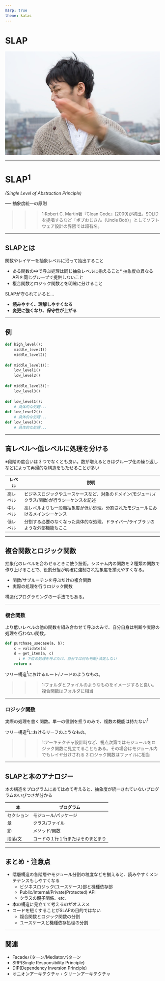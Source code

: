 ```yaml
---
marp: true
theme: katas
---
```

<!-- 
size: 16:9
paginate: true
-->
<!-- header: 勉強会#-->
<script type="module">
  import mermaid from 'https://cdn.jsdelivr.net/npm/mermaid@10/dist/mermaid.esm.min.mjs';
  mermaid.initialize({ startOnLoad: true });
</script>

# SLAP

![bg](assets/slap.jpg)

---

# SLAP$^1$

_(Single Level of Abstraction Principle)_

── 抽象度統一の原則

>>> 1:Robert C. Martin著『Clean Code』(2009)が初出。SOLIDを提唱するなど「ボブおじさん（Uncle Bob）」としてソフトウェア設計の界隈では超有名。

---

## SLAPとは

関数やレイヤーを抽象レベルに沿って抽出すること

* ある関数の中で呼ぶ処理は同じ抽象レベルに揃えること* 抽象度の異なるAPIを同じグループで提供しないこと
* 複合関数とロジック関数とを明確に分けること

SLAPが守られていると…

* **読みやすく、理解しやすくなる**
* **変更に強くなり、保守性が上がる**

---

## 例
```py
def high_level():
    middle_level1()
    middle_level2()

def middle_level1():
    low_level1()
    low_level2()

def middle_level3():
    low_level3()

def low_level1():
    # 具体的な処理...
def low_level2():
    # 具体的な処理...
def low_level3():
    # 具体的な処理...
```

---

## 高レベル〜低レベルに処理を分ける

※段階の度合いは３つでなくとも良い。数が増えるときはグループ化の繰り返しなどによって再帰的な構造をもたせることが多い

|レベル|説明|
|---|---|
|高レベル|ビジネスロジックやユースケースなど、対象のドメイン(モジュール/クラス/関数)が行うシーケンスを記述|
|中レベル|高レベルよりも一段階抽象度が低い処理。分割されたモジュールにおけるメインシーケンス|
|低レベル|分割する必要のなくなった具体的な処理。ドライバー/ライブラリのような外部機能もここ|

<!-- 高レベル:「ここではつまり〜をする」が一望できるレベル。「何をするか」が大きくまとめられているイメージ -->
<!-- 中レベル:さらに下のレベルに分けたほうがいい場合、このレベルも複合関数として実装する-->
<!-- 低レベル:条件分岐やデータ更新などの実際の作業。ロジック関数とも。アーキテクチャによってはUIや外部公開APIなども含まれる -->

---

## 複合関数とロジック関数

抽象化のレベルを合わせるときに使う技術。システム内の関数を２種類の関数で作り上げることで、役割分担が明確に強制され抽象度を揃えやすくなる。

* 関数/サブルーチンを呼ぶだけの複合関数
* 実際の処理を行うロジック関数

構造化プログラミングの一手法でもある。

--- 

### 複合関数

より低いレベルの他の関数を組み合わせて呼ぶのみで、自分自身は判断や実際の処理を行わない関数。

```py
def purchase_usecase(a, b):
    c = validate(a)
    d = get_item(a, c)
      : # 下位の処理を呼ぶだけ。自分では何も判断/決定しない
    return x
```

ツリー構造$^1$におけるルート/ノードのようなもの。

>>> 1:フォルダとファイルのようなものをイメージすると良い。複合関数はフォルダに相当

---
### ロジック関数

実際の処理を書く関数。単一の役割を担うのみで、複数の機能は持たない$^1$

ツリー構造$^2$におけるリーフのようなもの。

>>> 1:アーキテクチャ設計時など、視点次第ではモジュールをロジック関数に見立てることもある。その場合はモジュール内でもレイヤ分けされる
>>> 2:ロジック関数はファイルに相当

---

## SLAPと本のアナロジー

本の構造をプログラムにあてはめて考えると、抽象度が統一されていないプログラムのいびつさが分かる

|本|プログラム|
|---|---|
|セクション|モジュール/パッケージ|
|章|クラス/ファイル|
|節|メソッド/関数|
|段落/文|コードの１行１行またはそのまとまり|

---

## まとめ・注意点

* 階層構造の各階層やモジュール分割の粒度などを揃えると、読みやすくメンテナンスもしやすくなる
    * ビジネスロジック(ユースケース)部と機種依存部
    * Public/Internal/Private(Protected) API
    * クラスの親子関係、etc.
* 本の構造に見立てて考えるのがオススメ
* コードを短くすることがSLAPの目的ではない
    * 複合関数とロジック関数の分割
    * ユースケースと機種依存処理の分割

---

## 関連

* Facadeパターン/Mediatorパターン
* SRP(Single Responsibility Principle)
* DIP(Dependency Inversion Principle)
* オニオンアーキテクチャ・クリーンアーキテクチャ
